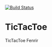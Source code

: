 [![Build Status](https://travis-ci.org/Hugbunadarfraedihopurinn/TicTacToe.svg?branch=master)](https://travis-ci.org/Hugbunadarfraedihopurinn/TicTacToe)

# TicTacToe
TicTacToe Fenrir

